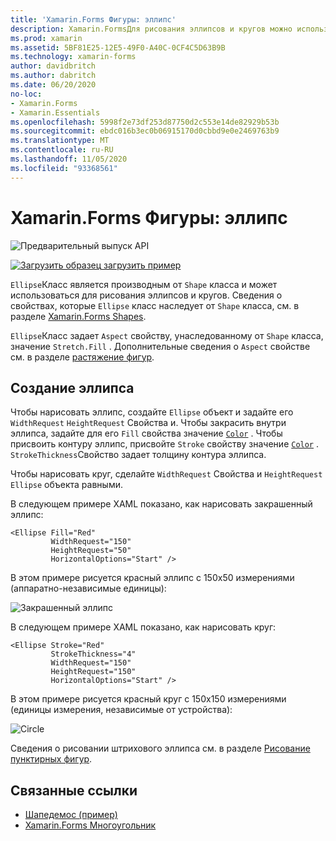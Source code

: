 ```yaml
---
title: 'Xamarin.Forms Фигуры: эллипс'
description: Xamarin.FormsДля рисования эллипсов и кругов можно использовать класс Ellipse.
ms.prod: xamarin
ms.assetid: 5BF81E25-12E5-49F0-A40C-0CF4C5D63B9B
ms.technology: xamarin-forms
author: davidbritch
ms.author: dabritch
ms.date: 06/20/2020
no-loc:
- Xamarin.Forms
- Xamarin.Essentials
ms.openlocfilehash: 5998f2e73df253d87750d2c553e14de82929b53b
ms.sourcegitcommit: ebdc016b3ec0b06915170d0cbbd9e0e2469763b9
ms.translationtype: MT
ms.contentlocale: ru-RU
ms.lasthandoff: 11/05/2020
ms.locfileid: "93368561"
---
```

# <a name="no-locxamarinforms-shapes-ellipse"></a>Xamarin.Forms Фигуры: эллипс

![Предварительный выпуск API](~/media/shared/preview.png)

[![Загрузить образец](~/media/shared/download.png) загрузить пример](/samples/xamarin/xamarin-forms-samples/userinterface-shapesdemos/)

`Ellipse`Класс является производным от `Shape` класса и может использоваться для рисования эллипсов и кругов. Сведения о свойствах, которые `Ellipse` класс наследует от `Shape` класса, см. в разделе [ Xamarin.Forms Shapes](index.md).

`Ellipse`Класс задает `Aspect` свойству, унаследованному от `Shape` класса, значение `Stretch.Fill` . Дополнительные сведения о `Aspect` свойстве см. в разделе [растяжение фигур](index.md#stretch-shapes).

## <a name="create-an-ellipse"></a>Создание эллипса

Чтобы нарисовать эллипс, создайте `Ellipse` объект и задайте его `WidthRequest` `HeightRequest` Свойства и. Чтобы закрасить внутри эллипса, задайте для его `Fill` свойства значение [`Color`](xref:Xamarin.Forms.Color) . Чтобы присвоить контуру эллипс, присвойте `Stroke` свойству значение [`Color`](xref:Xamarin.Forms.Color) . `StrokeThickness`Свойство задает толщину контура эллипса.

Чтобы нарисовать круг, сделайте `WidthRequest` Свойства и `HeightRequest` `Ellipse` объекта равными.

В следующем примере XAML показано, как нарисовать закрашенный эллипс:

```xaml
<Ellipse Fill="Red"
         WidthRequest="150"
         HeightRequest="50"
         HorizontalOptions="Start" />
```

В этом примере рисуется красный эллипс с 150x50 измерениями (аппаратно-независимые единицы):

![Закрашенный эллипс](ellipse-images/filled.png "Закрашенный эллипс")

В следующем примере XAML показано, как нарисовать круг:

```xaml
<Ellipse Stroke="Red"
         StrokeThickness="4"
         WidthRequest="150"
         HeightRequest="150"
         HorizontalOptions="Start" />
```

В этом примере рисуется красный круг с 150x150 измерениями (единицы измерения, независимые от устройства):

![Circle](ellipse-images/circle.png "Circle")

Сведения о рисовании штрихового эллипса см. в разделе [Рисование пунктирных фигур](index.md#draw-dashed-shapes).

## <a name="related-links"></a>Связанные ссылки

- [Шапедемос (пример)](/samples/xamarin/xamarin-forms-samples/userinterface-shapesdemos/)
- [Xamarin.Forms Многоугольник](index.md)